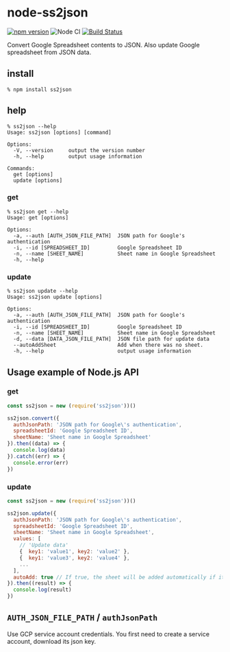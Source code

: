 # node-ss2json

[![npm version](https://badge.fury.io/js/ss2json.svg)](https://badge.fury.io/js/ss2json)
![Node CI](https://github.com/abetomo/node-ss2json/workflows/Node%20CI/badge.svg)
[![Build Status](https://travis-ci.org/abetomo/node-ss2json.svg?branch=master)](https://travis-ci.org/abetomo/node-ss2json)

Convert Google Spreadsheet contents to JSON.
Also update Google spreadsheet from JSON data.

## install
```
% npm install ss2json
```

## help
```
% ss2json --help
Usage: ss2json [options] [command]

Options:
  -V, --version     output the version number
  -h, --help        output usage information

Commands:
  get [options]
  update [options]
```

### get
```
% ss2json get --help
Usage: get [options]

Options:
  -a, --auth [AUTH_JSON_FILE_PATH]  JSON path for Google's authentication
  -i, --id [SPREADSHEET_ID]         Google Spreadsheet ID
  -n, --name [SHEET_NAME]           Sheet name in Google Spreadsheet
  -h, --help
```

### update
```
% ss2json update --help
Usage: ss2json update [options]

Options:
  -a, --auth [AUTH_JSON_FILE_PATH]  JSON path for Google's authentication
  -i, --id [SPREADSHEET_ID]         Google Spreadsheet ID
  -n, --name [SHEET_NAME]           Sheet name in Google Spreadsheet
  -d, --data [DATA_JSON_FILE_PATH]  JSON file path for update data
  --autoAddSheet                    Add when there was no sheet.
  -h, --help                        output usage information
```

## Usage example of Node.js API
### get
```javascript
const ss2json = new (require('ss2json'))()

ss2json.convert({
  authJsonPath: 'JSON path for Google\'s authentication',
  spreadsheetId: 'Google Spreadsheet ID',
  sheetName: 'Sheet name in Google Spreadsheet'
}).then((data) => {
  console.log(data)
}).catch((err) => {
  console.error(err)
})
```

### update
```javascript
const ss2json = new (require('ss2json'))()

ss2json.update({
  authJsonPath: 'JSON path for Google\'s authentication',
  spreadsheetId: 'Google Spreadsheet ID',
  sheetName: 'Sheet name in Google Spreadsheet',
  values: [
    // 'Update data'
    {  key1: 'value1', key2: 'value2' },
    {  key1: 'value3', key2: 'value4' },
    ...
  ],
  autoAdd: true // If true, the sheet will be added automatically if it doesn't exist.
}).then((result) => {
  console.log(result)
})
```

## `AUTH_JSON_FILE_PATH` / `authJsonPath`

Use GCP service account credentials. You first need to create a service account, download its json key.
